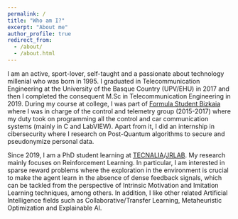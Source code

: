 ```yaml
---
permalink: /
title: "Who am I?"
excerpt: "About me"
author_profile: true
redirect_from: 
  - /about/
  - /about.html
---
```

I am an active, sport-lover, self-taught and a passionate about technology millenial who was born in 1995. I graduated in Telecommunication Engineering at the University of the Basque Country (UPV/EHU) in 2017 and then I completed the consequent M.Sc in Telecommunication Engineering in 2019. During my course at college, I was part of [Formula Student Bizkaia](https://www.fsbizkaia.com/) where I was in charge of the control and telemetry group (2015-2017) where my duty took on programming all the control and car communication systems (mainly in C and LabVIEW). Apart from it, I did an internship in cibersecurity where I research on Post-Quantum algorithms to secure and pseudonymize personal data.

Since 2019, I am a PhD student learning at [TECNALIA](https://www.tecnalia.com/)/[JRLAB](https://jrlab.science/). My research mainly focuses on Reinforcement Learning. In particular, I am interested in sparse reward problems where the exploration in the environment is crucial to make the agent learn in the absence of dense feedback signals, which can be tackled from the perspective of Intrinsic Motivation and Imitation Learning techniques, among others. In addition, I like other related Artificial Intelligence fields such as Collaborative/Transfer Learning, Metaheuristic Optimization and Explainable AI.
